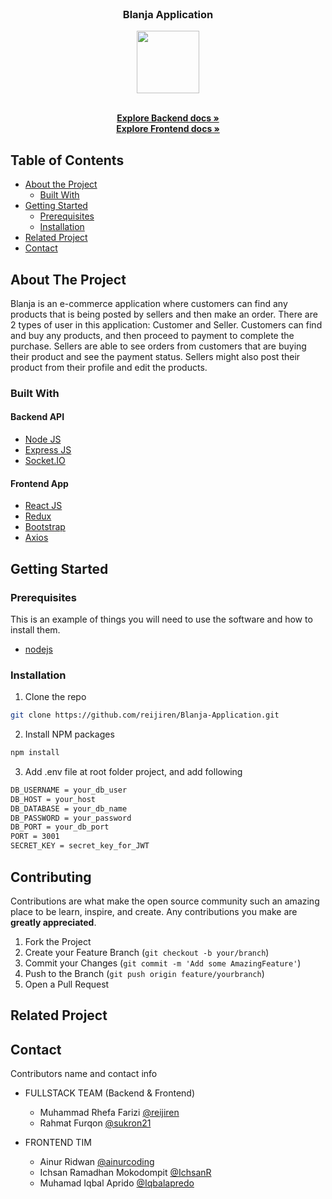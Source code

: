 <br />
<p align="center">

  <h3 align="center">Blanja Application</h3>
  <p align="center">
    <image align="center" width="100" height="100" src='./frontend/src/assets/images/blanja_icon.png' />
  </p>

  <p align="center">
    <br />
    <a href="https://github.com/reijiren/Blanja-Application/tree/main/backend"><strong>Explore Backend docs »</strong></a>
    <br />
    <a href="https://github.com/reijiren/Blanja-Application/tree/main/frontend"><strong>Explore Frontend docs »</strong></a>
  </p>
</p>



<!-- TABLE OF CONTENTS -->
## Table of Contents

* [About the Project](#about-the-project)
  * [Built With](#built-with)
* [Getting Started](#getting-started)
  * [Prerequisites](#prerequisites)
  * [Installation](#installation)
* [Related Project](#related-project-backend)
* [Contact](#contact)



<!-- ABOUT THE PROJECT -->
## About The Project


Blanja is an e-commerce application where customers can find any products that is being posted by sellers and then make an order. There are 2 types of user in this application: Customer and Seller. Customers can find and buy any products, and then proceed to payment to complete the purchase. Sellers are able to see orders from customers that are buying their product and see the payment status. Sellers might also post their product from their profile and edit the products. 

### Built With

#### Backend API
* [Node JS](https://nodejs.org/en/docs/)
* [Express JS](https://expressjs.com/)
* [Socket.IO](https://socket.io/)

#### Frontend App
* [React JS](https://reactjs.org/)
* [Redux](https://redux.js.org/)
* [Bootstrap](https://getbootstrap.com/)
* [Axios](https://axios-http.com/)


<!-- GETTING STARTED -->
## Getting Started

### Prerequisites

This is an example of things you will need to use the software and how to install them.

* [nodejs](https://nodejs.org/en/download/)

### Installation

1. Clone the repo
```sh
git clone https://github.com/reijiren/Blanja-Application.git
```
2. Install NPM packages
```sh
npm install
```
3. Add .env file at root folder project, and add following
```sh
DB_USERNAME = your_db_user
DB_HOST = your_host
DB_DATABASE = your_db_name
DB_PASSWORD = your_password
DB_PORT = your_db_port
PORT = 3001
SECRET_KEY = secret_key_for_JWT
```




<!-- CONTRIBUTING -->
## Contributing

Contributions are what make the open source community such an amazing place to be learn, inspire, and create. Any contributions you make are **greatly appreciated**.

1. Fork the Project
2. Create your Feature Branch (`git checkout -b your/branch`)
3. Commit your Changes (`git commit -m 'Add some AmazingFeature'`)
4. Push to the Branch (`git push origin feature/yourbranch`)
5. Open a Pull Request



## Related Project



<!-- CONTACT -->
## Contact

Contributors name and contact info

* FULLSTACK TEAM (Backend & Frontend)
  * Muhammad Rhefa Farizi [@reijiren](https://github.com/reijiren)
  * Rahmat Furqon [@sukron21](https://github.com/sukron21)

* FRONTEND TIM
  * Ainur Ridwan [@ainurcoding](https://github.com/ainurcoding)
  * Ichsan Ramadhan Mokodompit [@IchsanR](https://github.com/IchsanR)
  * Muhamad Iqbal Aprido [@Iqbalapredo](https://github.com/Iqbalapredo)
